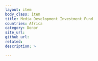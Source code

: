 ```yaml
---
layout: item
body_class: item
title: Media Development Investment Fund
countries: Africa
category: Donor
site_url: 
github_url: 
related: 
description: >
  
---
```

